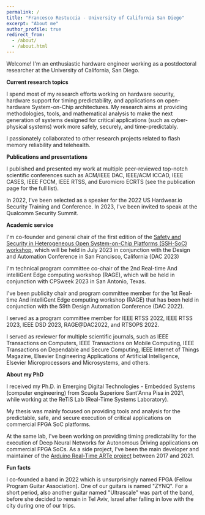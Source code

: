 ```yaml
---
permalink: /
title: "Francesco Restuccia - University of California San Diego"
excerpt: "About me"
author_profile: true
redirect_from:
  - /about/
  - /about.html
---
```


Welcome! I'm an enthusiastic hardware engineer working as a postdoctoral researcher at the University of California, San Diego.

**Current research topics**

I spend most of my research efforts working on hardware security, hardware support for timing predictability, and applications on open-hardware System-on-Chip architectures. My research aims at providing methodologies, tools, and mathematical analysis to make the next generation of systems designed for critical applications (such as cyber-physical systems) work more safely, securely, and time-predictably.

I passionately collaborated to other research projects related to flash memory reliability and telehealth.

**Publications and presentations**

I published and presented my work at multiple peer-reviewed top-notch scientific conferences such as ACM/IEEE DAC, IEEE/ACM ICCAD, IEEE CASES, IEEE FCCM, IEEE RTSS, and Euromicro ECRTS (see the publication page for the full list).

In 2022, I've been selected as a speaker for the 2022 US Hardwear.io Security Training and Conference. In 2023, I've been invited to speak at the Qualcomm Security Summit.

**Academic service**

I'm co-founder and general chair of the first edition of the <a href="https://ssh-soc-workshop.github.io/2023/">Safety and Security in Heterogeneous Open System-on-Chip Platforms (SSH-SoC) workshop</a>, which will be held in July 2023 in conjunction with the Design and Automation Conference in San Francisco, California (DAC 2023)

I'm technical program committee co-chair of the 2nd Real-time And intelliGent Edge computing workshop (RAGE), which will be held in conjunction with CPSweek 2023 in San Antonio, Texas.

I've been publicity chair and program committee member for the 1st Real-time And intelliGent Edge computing workshop (RAGE) that has been held in conjunction with the 59th Design Automation Conference (DAC 2022).

I served as a program committee member for IEEE RTSS 2022, IEEE RTSS 2023, IEEE DSD 2023, RAGE@DAC2022, and RTSOPS 2022.

I served as reviewer for multiple scientific journals, such as IEEE Transactions on Computers, IEEE Transactions on Mobile Computing, IEEE Transactions on Dependable and Secure Computing, IEEE Internet of Things Magazine, Elsevier Engineering Applications of Artificial Intelligence, Elsevier Microprocessors and Microsystems, and others.

**About my PhD**

I received my Ph.D. in Emerging Digital Technologies - Embedded Systems (computer engineering) from Scuola Superiore Sant'Anna Pisa in 2021, while working at the ReTiS Lab (Real-Time Systems Laboratory).

My thesis was mainly focused on providing tools and analysis for the predictable, safe, and secure execution of critical applications on commercial FPGA SoC platforms.

At the same lab, I've been working on providing timing predictability for the execution of Deep Neural Networks for Autonomous Driving applications on commercial FPGA SoCs. As a side project, I've been the main developer and maintainer of the <a href="http://arte.retis.santannapisa.it">Arduino Real-Time ARTe project</a> between 2017 and 2021.

**Fun facts**

I co-founded a band in 2022 which is unsurprisingly named FPGA (Fellow Program Guitar Association). One of our guitars is named "ZYNQ". For a short period, also another guitar named "Ultrascale" was part of the band, before she decided to remain in Tel Aviv, Israel after falling in love with the city during one of our trips.


<!--
A data-driven personal website
======
Like many other Jekyll-based GitHub Pages templates, academicpages makes you separate the website's content from its form. The content & metadata of your website are in structured markdown files, while various other files constitute the theme, specifying how to transform that content & metadata into HTML pages. You keep these various markdown (.md), YAML (.yml), HTML, and CSS files in a public GitHub repository. Each time you commit and push an update to the repository, the [GitHub pages](https://pages.github.com/) service creates static HTML pages based on these files, which are hosted on GitHub's servers free of charge.

Many of the features of dynamic content management systems (like Wordpress) can be achieved in this fashion, using a fraction of the computational resources and with far less vulnerability to hacking and DDoSing. You can also modify the theme to your heart's content without touching the content of your site. If you get to a point where you've broken something in Jekyll/HTML/CSS beyond repair, your markdown files describing your talks, publications, etc. are safe. You can rollback the changes or even delete the repository and start over -- just be sure to save the markdown files! Finally, you can also write scripts that process the structured data on the site, such as [this one](https://github.com/academicpages/academicpages.github.io/blob/master/talkmap.ipynb) that analyzes metadata in pages about talks to display [a map of every location you've given a talk](https://academicpages.github.io/talkmap.html).

Getting started
======
1. Register a GitHub account if you don't have one and confirm your e-mail (required!)
1. Fork [this repository](https://github.com/academicpages/academicpages.github.io) by clicking the "fork" button in the top right.
1. Go to the repository's settings (rightmost item in the tabs that start with "Code", should be below "Unwatch"). Rename the repository "[your GitHub username].github.io", which will also be your website's URL.
1. Set site-wide configuration and create content & metadata (see below -- also see [this set of diffs](http://archive.is/3TPas) showing what files were changed to set up [an example site](https://getorg-testacct.github.io) for a user with the username "getorg-testacct")
1. Upload any files (like PDFs, .zip files, etc.) to the files/ directory. They will appear at https://[your GitHub username].github.io/files/example.pdf.  
1. Check status by going to the repository settings, in the "GitHub pages" section

Site-wide configuration
------
The main configuration file for the site is in the base directory in [_config.yml](https://github.com/academicpages/academicpages.github.io/blob/master/_config.yml), which defines the content in the sidebars and other site-wide features. You will need to replace the default variables with ones about yourself and your site's github repository. The configuration file for the top menu is in [_data/navigation.yml](https://github.com/academicpages/academicpages.github.io/blob/master/_data/navigation.yml). For example, if you don't have a portfolio or blog posts, you can remove those items from that navigation.yml file to remove them from the header.

Create content & metadata
------
For site content, there is one markdown file for each type of content, which are stored in directories like _publications, _talks, _posts, _teaching, or _pages. For example, each talk is a markdown file in the [_talks directory](https://github.com/academicpages/academicpages.github.io/tree/master/_talks). At the top of each markdown file is structured data in YAML about the talk, which the theme will parse to do lots of cool stuff. The same structured data about a talk is used to generate the list of talks on the [Talks page](https://academicpages.github.io/talks), each [individual page](https://academicpages.github.io/talks/2012-03-01-talk-1) for specific talks, the talks section for the [CV page](https://academicpages.github.io/cv), and the [map of places you've given a talk](https://academicpages.github.io/talkmap.html) (if you run this [python file](https://github.com/academicpages/academicpages.github.io/blob/master/talkmap.py) or [Jupyter notebook](https://github.com/academicpages/academicpages.github.io/blob/master/talkmap.ipynb), which creates the HTML for the map based on the contents of the _talks directory).

**Markdown generator**

I have also created [a set of Jupyter notebooks](https://github.com/academicpages/academicpages.github.io/tree/master/markdown_generator
) that converts a CSV containing structured data about talks or presentations into individual markdown files that will be properly formatted for the academicpages template. The sample CSVs in that directory are the ones I used to create my own personal website at stuartgeiger.com. My usual workflow is that I keep a spreadsheet of my publications and talks, then run the code in these notebooks to generate the markdown files, then commit and push them to the GitHub repository.

How to edit your site's GitHub repository
------
Many people use a git client to create files on their local computer and then push them to GitHub's servers. If you are not familiar with git, you can directly edit these configuration and markdown files directly in the github.com interface. Navigate to a file (like [this one](https://github.com/academicpages/academicpages.github.io/blob/master/_talks/2012-03-01-talk-1.md) and click the pencil icon in the top right of the content preview (to the right of the "Raw | Blame | History" buttons). You can delete a file by clicking the trashcan icon to the right of the pencil icon. You can also create new files or upload files by navigating to a directory and clicking the "Create new file" or "Upload files" buttons.

Example: editing a markdown file for a talk
![Editing a markdown file for a talk](/images/editing-talk.png)

For more info
------
More info about configuring academicpages can be found in [the guide](https://academicpages.github.io/markdown/). The [guides for the Minimal Mistakes theme](https://mmistakes.github.io/minimal-mistakes/docs/configuration/) (which this theme was forked from) might also be helpful. -->
